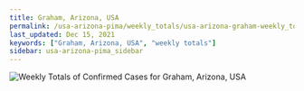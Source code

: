 ```yaml
---
title: Graham, Arizona, USA
permalink: /usa-arizona-pima/weekly_totals/usa-arizona-graham-weekly_totals.html
last_updated: Dec 15, 2021
keywords: ["Graham, Arizona, USA", "weekly totals"]
sidebar: usa-arizona-pima_sidebar
---
```


![Weekly Totals of Confirmed Cases for Graham, Arizona, USA](/covid_tracker/images/graphs/usa-arizona-graham-weekly_totals_graph.png)
